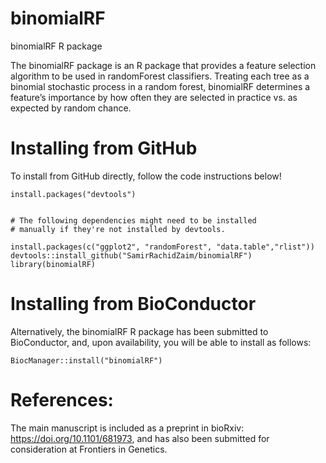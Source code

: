 # binomialRF
binomialRF R package

The binomialRF package is an R package that provides a feature selection algorithm to be used in randomForest classifiers. Treating each tree as a binomial stochastic process in a random forest, binomialRF determines a feature’s importance by how often they are selected in practice vs. as expected by random chance.


# Installing from GitHub

To install from GitHub directly, follow the code instructions below!

```
install.packages("devtools")


# The following dependencies might need to be installed
# manually if they're not installed by devtools. 

install.packages(c("ggplot2", "randomForest", "data.table","rlist"))
devtools::install_github("SamirRachidZaim/binomialRF")
library(binomialRF)
```

# Installing from BioConductor

Alternatively, the binomialRF R package has been submitted to BioConductor, and, upon availability, you will be able to install as follows: 

```
BiocManager::install("binomialRF")

```

# References: 

The main manuscript is included as a preprint in bioRxiv: https://doi.org/10.1101/681973, and has also been submitted for consideration at Frontiers in Genetics. 

